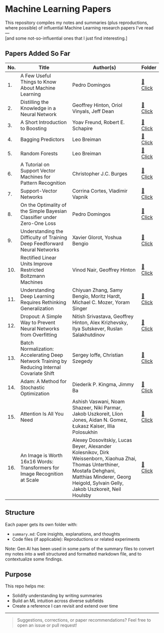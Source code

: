 # Machine Learning Papers

This repository compiles my notes and summaries (plus reproductions, where possible) of influential Machine Learning research papers I’ve read —  
[and some not-so-influential ones that I just find interesting.]

## Papers Added So Far

| No. | Title | Author(s) | Folder |
|-----|-------|-----------|---------|
| 1. | A Few Useful Things to Know About Machine Learning | Pedro Domingos | [📂 Click](./01-useful-things-domingos/) |
| 2. | Distilling the Knowledge in a Neural Network | Geoffrey Hinton, Oriol Vinyals, Jeff Dean | [📂 Click](./02-distillation-hinton/) |
| 3. | A Short Introduction to Boosting | Yoav Freund,  Robert E. Schapire | [📂 Click](./03-boosting-freund/) |
| 4. | Bagging Predictors | Leo Breiman | [📂 Click](./04-bagging-breiman/) |
| 5. | Random Forests | Leo Breiman | [📂 Click](./05-random-forests-breiman/) |
| 6. | A Tutorial on Support Vector Machines for Pattern Recognition | Christopher J.C. Burges | [📂 Click](./06-svm-pattern-recog-burges/) |
| 7. | Support-Vector Networks | Corrina Cortes, Vladimir Vapnik | [📂 Click](./07-svm-cortes/) |
| 8. | On the Optimality of the Simple Bayesian Classifier under Zero-One Loss | Pedro Domingos | [📂 Click](./08-naive-bayes-domingos/) |
| 9. | Understanding the Difficulty of Training Deep Feedforward Neural Networks | Xavier Glorot, Yoshua Bengio | [📂 Click](./09-difficulty-deep-fnn-glorot/) |
| 10. | Rectified Linear Units Improve Restricted Boltzmann Machines | Vinod Nair, Geoffrey Hinton | [📂 Click](./10-relu-rbm-nair/) |
| 11. | Understanding Deep Learning Requires Rethinking Generalization | Chiyuan Zhang, Samy Bengio, Moritz Hardt, Michael C. Mozer, Yoram Singer | [📂 Click](./11-rethinking-generalization-zhang/) |
| 12. | Dropout: A Simple Way to Prevent Neural Networks from Overfitting | Nitish Srivastava, Geoffrey Hinton, Alex Krizhevsky, Ilya Sutskever, Ruslan Salakhutdinov | [📂 Click](./12-dropout-srivastava/) |
| 13. | Batch Normalization: Accelerating Deep Network Training by Reducing Internal Covariate Shift | Sergey Ioffe, Christian Szegedy | [📂 Click](./13-batch-normalization-ioffe/) |
| 14. | Adam: A Method for Stochastic Optimization | Diederik P. Kingma, Jimmy Ba | [📂 Click](./14-adam-kingma/) |
| 15. | Attention Is All You Need | Ashish Vaswani, Noam Shazeer, Niki Parmar, Jakob Uszkoreit, Llion Jones, Aidan N. Gomez, Łukasz Kaiser, Illia Polosukhin | [📂 Click](./15-attention-vaswani/) |
| 16. | An Image is Worth 16x16 Words: Transformers for Image Recognition at Scale | Alexey Dosovitskiy, Lucas Beyer, Alexander Kolesnikov, Dirk Weissenborn, Xiaohua Zhai, Thomas Unterthiner, Mostafa Dehghani, Matthias Minderer, Georg Heigold, Sylvain Gelly, Jakob Uszkoreit, Neil Houlsby | [📂 Click](./16-transformers-image-recog-dosovitskiy/) |

<!-- Add more entries -->

## Structure

Each paper gets its own folder with:
- `summary.md`: Core insights, explanations, and thoughts
- Code files (if applicable): Reproductions or related experiments

Note: Gen AI has been used in some parts of the summary files to convert my notes into a well structured and formatted markdown file, and to contextualize some findings.

## Purpose

This repo helps me:
- Solidify understanding by writing summaries
- Build an ML intuition across diverse subfields
- Create a reference I can revisit and extend over time

---

> Suggestions, corrections, or paper recommendations? Feel free to open an issue or pull request!

